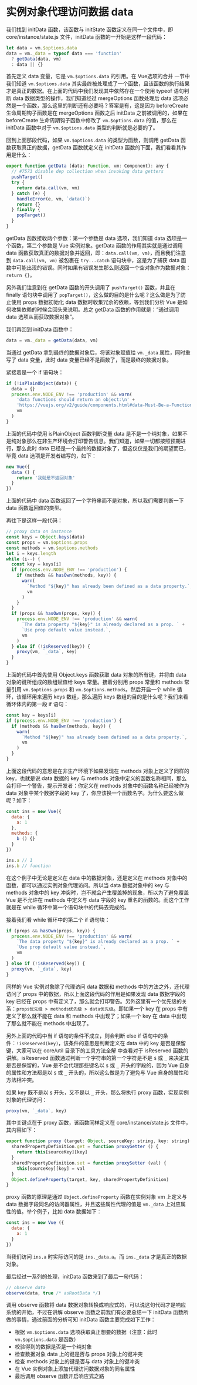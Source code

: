 # 实例对象代理访问数据 data

我们找到 initData 函数，该函数与 initState 函数定义在同一个文件中，即 core/instance/state.js 文件，initData 函数的一开始是这样一段代码：

```js
let data = vm.$options.data
data = vm._data = typeof data === 'function'
  ? getData(data, vm)
  : data || {}
```

首先定义 data 变量，它是 `vm.$options.data` 的引用。在 Vue选项的合并 一节中我们知道 `vm.$options.data` 其实最终被处理成了一个函数，且该函数的执行结果才是真正的数据。在上面的代码中我们发现其中依然存在一个使用 typeof 语句判断 data 数据类型的操作，我们知道经过 mergeOptions 函数处理后 data 选项必然是一个函数，那么这里的判断还有必要吗？答案是有，这是因为 beforeCreate 生命周期钩子函数是在 mergeOptions 函数之后 initData 之前被调用的，如果在 beforeCreate 生命周期钩子函数中修改了 `vm.$options.data` 的值，那么在 initData 函数中对于 `vm.$options.data` 类型的判断就是必要的了。

回到上面那段代码，如果 `vm.$options.data` 的类型为函数，则调用 getData 函数获取真正的数据，getData 函数就定义在 initData 函数的下面，我们看看其作用是什么：

```js
export function getData (data: Function, vm: Component): any {
  // #7573 disable dep collection when invoking data getters
  pushTarget()
  try {
    return data.call(vm, vm)
  } catch (e) {
    handleError(e, vm, `data()`)
    return {}
  } finally {
    popTarget()
  }
}
```

getData 函数接收两个参数：第一个参数是 data 选项，我们知道 data 选项是一个函数，第二个参数是 Vue 实例对象。getData 函数的作用其实就是通过调用 data 函数获取真正的数据对象并返回，即：`data.call(vm, vm)`，而且我们注意到 `data.call(vm, vm)` 被包裹在 `try...catch` 语句块中，这是为了捕获 data 函数中可能出现的错误。同时如果有错误发生那么则返回一个空对象作为数据对象：`return {}`。

另外我们注意到在 getData 函数的开头调用了 `pushTarget()` 函数，并且在 finally 语句块中调用了 `popTarget()`，这么做的目的是什么呢？这么做是为了防止使用 props 数据初始化 data 数据时收集冗余的依赖，等到我们分析 Vue 是如何收集依赖的时候会回头来说明。总之 getData 函数的作用就是：“通过调用 data 选项从而获取数据对象”。

我们再回到 initData 函数中：

```js
data = vm._data = getData(data, vm)
```

当通过 getData 拿到最终的数据对象后，将该对象赋值给 `vm._data` 属性，同时重写了 data 变量，此时 data 变量已经不是函数了，而是最终的数据对象。

紧接着是一个 if 语句块：

```js
if (!isPlainObject(data)) {
  data = {}
  process.env.NODE_ENV !== 'production' && warn(
    'data functions should return an object:\n' +
    'https://vuejs.org/v2/guide/components.html#data-Must-Be-a-Function',
    vm
  )
}
```

上面的代码中使用 isPlainObject 函数判断变量 data 是不是一个纯对象，如果不是纯对象那么在非生产环境会打印警告信息。我们知道，如果一切都按照预期进行，那么此时 data 已经是一个最终的数据对象了，但这仅仅是我们的期望而已，毕竟 data 选项是开发者编写的，如下：

```js
new Vue({
  data () {
    return '我就是不返回对象'
  }
})
```

上面的代码中 data 函数返回了一个字符串而不是对象，所以我们需要判断一下 data 函数返回值的类型。

再往下是这样一段代码：

```js
// proxy data on instance
const keys = Object.keys(data)
const props = vm.$options.props
const methods = vm.$options.methods
let i = keys.length
while (i--) {
  const key = keys[i]
  if (process.env.NODE_ENV !== 'production') {
    if (methods && hasOwn(methods, key)) {
      warn(
        `Method "${key}" has already been defined as a data property.`,
        vm
      )
    }
  }
  if (props && hasOwn(props, key)) {
    process.env.NODE_ENV !== 'production' && warn(
      `The data property "${key}" is already declared as a prop. ` +
      `Use prop default value instead.`,
      vm
    )
  } else if (!isReserved(key)) {
    proxy(vm, `_data`, key)
  }
}
```

上面的代码中首先使用 Object.keys 函数获取 data 对象的所有键，并将由 data 对象的键所组成的数组赋值给 keys 常量。接着分别用 props 常量和 methods 常量引用 `vm.$options.props` 和 `vm.$options.methods`。然后开启一个 while 循环，该循环用来遍历 keys 数组，那么遍历 keys 数组的目的是什么呢？我们来看循环体内的第一段 if 语句：

```js
const key = keys[i]
if (process.env.NODE_ENV !== 'production') {
  if (methods && hasOwn(methods, key)) {
    warn(
      `Method "${key}" has already been defined as a data property.`,
      vm
    )
  }
}
```

上面这段代码的意思是在非生产环境下如果发现在 methods 对象上定义了同样的 key，也就是说 data 数据的 key 与 methods 对象中定义的函数名称相同，那么会打印一个警告，提示开发者：你定义在 methods 对象中的函数名称已经被作为 data 对象中某个数据字段的 key 了，你应该换一个函数名字。为什么要这么做呢？如下：

```js
const ins = new Vue({
  data: {
    a: 1
  },
  methods: {
    b () {}
  }
})

ins.a // 1
ins.b // function
```

在这个例子中无论是定义在 data 中的数据对象，还是定义在 methods 对象中的函数，都可以通过实例对象代理访问。所以当 data 数据对象中的 key 与 methods 对象中的 key 冲突时，岂不就会产生覆盖掉的现象，所以为了避免覆盖 Vue 是不允许在 methods 中定义与 data 字段的 key 重名的函数的。而这个工作就是在 while 循环中第一个语句块中的代码去完成的。

接着我们看 while 循环中的第二个 if 语句块：

```js
if (props && hasOwn(props, key)) {
  process.env.NODE_ENV !== 'production' && warn(
    `The data property "${key}" is already declared as a prop. ` +
    `Use prop default value instead.`,
    vm
  )
} else if (!isReserved(key)) {
  proxy(vm, `_data`, key)
}
```

同样的 Vue 实例对象除了代理访问 data 数据和 methods 中的方法之外，还代理访问了 props 中的数据，所以上面这段代码的作用是如果发现 data 数据字段的 key 已经在 props 中有定义了，那么就会打印警告。另外这里有一个优先级的关系：`props优先级 > methods优先级 > data优先级`。即如果一个 key 在 props 中有定义了那么就不能在 data 和 methods 中出现了；如果一个 key 在 data 中出现了那么就不能在 methods 中出现了。

另外上面的代码中当 if 语句的条件不成立，则会判断 else if 语句中的条件：`!isReserved(key)`，该条件的意思是判断定义在 data 中的 key 是否是保留键，大家可以在 core/util 目录下的工具方法全解 中查看对于 isReserved 函数的讲解。isReserved 函数通过判断一个字符串的第一个字符是不是 `$` 或 `_` 来决定其是否是保留的，Vue 是不会代理那些键名以 `$` 或 `_` 开头的字段的，因为 Vue 自身的属性和方法都是以 `$` 或 `_` 开头的，所以这么做是为了避免与 Vue 自身的属性和方法相冲突。

如果 key 既不是以 `$` 开头，又不是以 `_` 开头，那么将执行 proxy 函数，实现实例对象的代理访问：

```js
proxy(vm, `_data`, key)
```

其中关键点在于 proxy 函数，该函数同样定义在 core/instance/state.js 文件中，其内容如下：

```js
export function proxy (target: Object, sourceKey: string, key: string) {
  sharedPropertyDefinition.get = function proxyGetter () {
    return this[sourceKey][key]
  }
  sharedPropertyDefinition.set = function proxySetter (val) {
    this[sourceKey][key] = val
  }
  Object.defineProperty(target, key, sharedPropertyDefinition)
}
```

proxy 函数的原理是通过 `Object.defineProperty` 函数在实例对象 vm 上定义与 data 数据字段同名的访问器属性，并且这些属性代理的值是 `vm._data` 上对应属性的值。举个例子，比如 data 数据如下：

```js
const ins = new Vue ({
  data: {
    a: 1
  }
})
```

当我们访问 `ins.a` 时实际访问的是 `ins._data.a`。而 `ins._data` 才是真正的数据对象。

最后经过一系列的处理，initData 函数来到了最后一句代码：

```js
// observe data
observe(data, true /* asRootData */)
```

调用 observe 函数将 data 数据对象转换成响应式的，可以说这句代码才是响应系统的开始，不过在讲解 observe 函数之前我们有必要总结一下 initData 函数所做的事情，通过前面的分析可知 initData 函数主要完成如下工作：

- 根据 `vm.$options.data` 选项获取真正想要的数据（注意：此时 `vm.$options.data` 是函数）
- 校验得到的数据是否是一个纯对象
- 检查数据对象 data 上的键是否与 props 对象上的键冲突
- 检查 methods 对象上的键是否与 data 对象上的键冲突
- 在 Vue 实例对象上添加代理访问数据对象的同名属性
- 最后调用 observe 函数开启响应式之路
